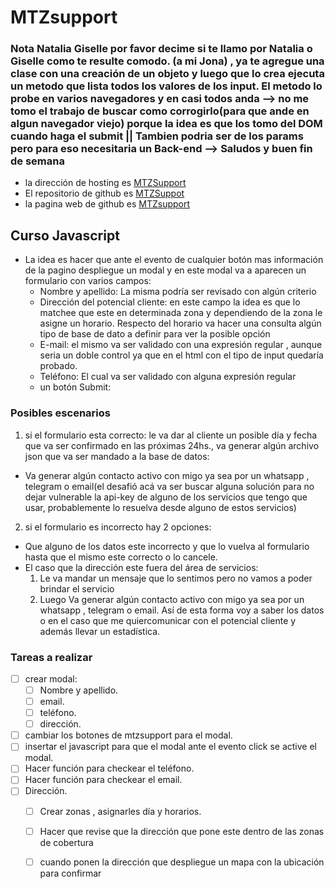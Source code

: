 # MTZsupport

### Nota Natalia Giselle por favor decime si te llamo por Natalia o Giselle  como te resulte comodo. (a mi Jona) , ya te agregue una clase con una creación de un objeto y luego que lo crea ejecuta un metodo que lista todos los valores de los input. El metodo lo probe en varios navegadores y en casi todos anda --> no me tomo el trabajo de buscar como corrogirlo(para que ande en algun navegador viejo) porque la idea es que los tomo del DOM cuando haga el submit  || Tambien podria ser de los params pero para eso necesitaria un Back-end --> Saludos y buen fin de semana 

- la dirección de hosting es [MTZSupport](https://mtzsupport.000webhostapp.com)
- El repositorio de github es [MTZSuppot](https://github.com/jslipak/jslipak.github.io)
- la pagina web de github es [MTZsupport](https://jslipak.github.io/)

## Curso Javascript
- La idea es hacer que ante el evento de cualquier botón mas información de la pagino despliegue un modal y en este modal va a aparecen un formulario con varios campos:
  - Nombre y apellido: La misma podría ser revisado con algún criterio
  - Dirección del potencial cliente: en este campo la idea es que lo matchee que este en determinada zona y dependiendo de la zona le asigne un horario. Respecto del horario va hacer una consulta algún tipo de base de dato a definir para ver la posible opción
  - E-mail: el mismo va ser validado con una expresión regular , aunque seria un doble control ya que en el html con el tipo de input quedaría probado.
  - Teléfono: El cual va ser validado con alguna expresión regular
  - un botón Submit:
### Posibles escenarios
1. si el formulario esta correcto:  le va dar al cliente un posible día y fecha que va ser confirmado en las próximas 24hs., va generar algún archivo json que va ser mandado a la base de datos:
  - Va generar algún contacto activo con migo ya sea por un whatsapp , telegram o email(el desafió acá va ser buscar alguna solución para no dejar vulnerable la api-key de alguno de los servicios que tengo que usar, probablemente lo resuelva desde alguno de estos servicios)
2. si el formulario es incorrecto hay 2 opciones:
  - Que alguno de los datos este incorrecto y que lo vuelva al formulario hasta que el mismo este correcto o lo cancele.
  - El caso que la  dirección este fuera del área de servicios: 
    1. Le va mandar un mensaje que lo sentimos pero no vamos a poder brindar el servicio
    2. Luego Va generar algún contacto activo con migo ya sea por un whatsapp , telegram o email. Así de esta forma voy a saber los datos o en el caso que me quiercomunicar con el potencial cliente y además llevar un estadística.

### Tareas a realizar 
- [  ] crear modal: 
  - [  ] Nombre y apellido.
  - [  ] email.
  - [  ] teléfono.
  - [  ] dirección.
- [  ] cambiar los botones de mtzsupport para el modal.
- [  ] insertar el javascript para que el modal ante el evento click se active el modal.
- [  ] Hacer función para checkear el teléfono.
- [  ] Hacer función para checkear el email.
- [  ] Dirección.
  - [  ] Crear zonas , asignarles día y horarios.
  - [  ] Hacer que revise que la dirección que pone este dentro de las zonas de cobertura
  - [  ] cuando ponen la dirección que despliegue un mapa con la ubicación para confirmar


